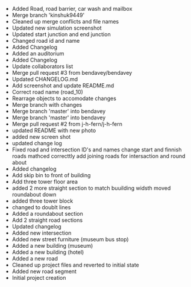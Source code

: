 - Added Road, road barrier, car wash and mailbox
- Merge branch 'kinshuk9449'
- Cleaned up merge conflicts and file names
- Updated new simulation screenshot
- Updated start junction and end junction
- Changed road id and name
- Added Changelog
- Added an auditorium
- Added Changelog
- Update collaborators list
- Merge pull request #3 from bendavey/bendavey
- Updated CHANGELOG.md
- Add screenshot and update README.md
- Correct road name (road_10)
- Rearrage objects to accomodate changes
- Merge branch with changes
- Merge branch 'master' into bendavey
- Merge branch 'master' into bendavey
- Merge pull request #2 from j-h-fern/j-h-fern
- updated README with new photo
- added new screen shot
- updated change log
- Fixed road and intersection ID's and names change start and finnish roads mathced correcttly add joining roads for intersaction and round about
- Added changelog
- Add skip bin to front of building
- Add three tower floor area
- added 2 more straight section to match buuilding widsth moved roundabout down
- added three tower block
- changed to doublt lines
- Added a roundabout section
- Add 2 straight road sections
- Updated changelog
- Added new intersection
- Added new street furniture (museum bus stop)
- Added a new building (museum)
- Added a new building (hotel)
- Added a new road
- Cleaned up project files and reverted to initial state
- Added new road segment
- Initial project creation
